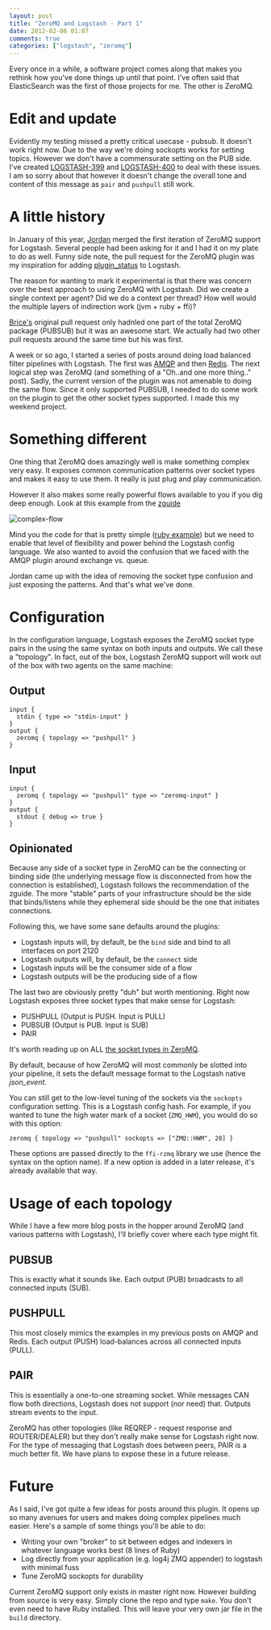 ```yaml
---
layout: post
title: "ZeroMQ and Logstash - Part 1"
date: 2012-02-06 01:07
comments: true
categories: ["logstash", "zeromq"]
---
```

Every once in a while, a software project comes along that makes you rethink how you've done things up until that point. I've often said that ElasticSearch was the first of those projects for me. The other is ZeroMQ.
<!-- more -->

# Edit and update
Evidently my testing missed a pretty critical usecase - pubsub. It doesn't work right now. Due to the way we're doing sockopts works for setting topics. However we don't have a commensurate setting on the PUB side. I've created [LOGSTASH-399](https://logstash.jira.com/browse/LOGSTASH-399) and [LOGSTASH-400](https://logstash.jira.com/browse/LOGSTASH-400) to deal with these issues. I am so sorry about that however it doesn't change the overall tone and content of this message as `pair` and `pushpull` still work.

# A little history
In January of this year, [Jordan](https://twitter.com/jordansissel) merged the first iteration of ZeroMQ support for Logstash. Several people had been asking for it and I had it on my plate to do as well. Funny side note, the pull request for the ZeroMQ plugin was my inspiration for adding [plugin_status](http://logstash.net/docs/1.1.0/plugin-status) to Logstash.

The reason for wanting to mark it experimental is that there was concern over the best approach to using ZeroMQ with Logstash. Did we create a single context per agent? Did we do a context per thread? How well would the multiple layers of indirection work (jvm + ruby + ffi)?

[Brice's](https://twitter.com/_masterzen_) original pull request only hadnled one part of the total ZeroMQ package (PUBSUB) but it was an awesome start. We actually had two other pull requests around the same time but his was first.

A week or so ago, I started a series of posts around doing load balanced filter pipelines with Logstash. The first was [AMQP](http://goo.gl/vWyCH) and then [Redis](http://goo.gl/6W8Lv). The next logical step was ZeroMQ (and something of a "Oh..and one more thing.." post). Sadly, the current version of the plugin was not amenable to doing the same flow. Since it only supported PUBSUB, I needed to do some work on the plugin to get the other socket types supported. I made this my weekend project.

# Something different
One thing that ZeroMQ does amazingly well is make something complex very easy. It exposes common communication patterns over socket types and makes it easy to use them. It really is just plug and play communication.

However it also makes some really powerful flows available to you if you dig deep enough. Look at this example from the [zguide](http://zguide.zeromq.org)

![complex-flow](https://github.com/imatix/zguide/raw/master/images/fig14.png)

Mind you the code for that is pretty simple ([ruby example](http://zguide.zeromq.org/rb:taskwork2)) but we need to enable that level of flexibility and power behind the Logstash config language. We also wanted to avoid the confusion that we faced with the AMQP plugin around exchange vs. queue.

Jordan came up with the idea of removing the socket type confusion and just exposing the patterns. And that's what we've done.

# Configuration
In the configuration language, Logstash exposes the ZeroMQ socket type pairs in the using the same syntax on both inputs and outputs. We call these a "topology". In fact, out of the box, Logstash ZeroMQ support will work out of the box with two agents on the same machine:

## Output

```
input {
  stdin { type => "stdin-input" }
}
output {
  zeromq { topology => "pushpull" }
}
```

## Input

```
input {
  zeromq { topology => "pushpull" type => "zeromq-input" }
}
output {
  stdout { debug => true }
}
```

## Opinionated
Because any side of a socket type in ZeroMQ can be the connecting or binding side (the underlying message flow is disconnected from how the connection is established), Logstash follows the recommendation of the zguide. The more "stable" parts of your infrastructure should be the side that binds/listens while they ephemeral side should be the one that initiates connections.

Following this, we have some sane defaults around the plugins:

* Logstash inputs will, by default, be the `bind` side and bind to all interfaces on port 2120
* Logstash outputs will, by default, be the `connect` side
* Logstash inputs will be the consumer side of a flow
* Logstash outputs will be the producing side of a flow

The last two are obviously pretty "duh" but worth mentioning. Right now Logstash exposes three socket types that make sense for Logstash:

* PUSHPULL (Output is PUSH. Input is PULL)
* PUBSUB (Output is PUB. Input is SUB)
* PAIR

It's worth reading up on ALL [the socket types in ZeroMQ](http://api.zeromq.org/2-1:zmq-socket).

By default, because of how ZeroMQ will most commonly be slotted into your pipeline, it sets the default message format to the Logstash native _json\_event_.

You can still get to the low-level tuning of the sockets via the `sockopts` configuration setting. This is a Logstash config hash. For example, if you wanted to tune the high water mark of a socket (`ZMQ_HWM`), you would do so with this option:

`zeromq { topology => "pushpull" sockopts => ["ZMQ::HWM", 20] }`

These options are passed directly to the `ffi-rzmq` library we use (hence the syntax on the option name). If a new option is added in a later release, it's already available that way.

# Usage of each topology
While I have a few more blog posts in the hopper around ZeroMQ (and various patterns with Logstash), I'll briefly cover where each type might fit.

## PUBSUB
This is exactly what it sounds like. Each output (PUB) broadcasts to all connected inputs (SUB).

## PUSHPULL
This most closely mimics the examples in my previous posts on AMQP and Redis. Each output (PUSH) load-balances across all connected inputs (PULL).

## PAIR
This is essentially a one-to-one streaming socket. While messages CAN flow both directions, Logstash does not support (nor need) that. Outputs stream events to the input.

ZeroMQ has other topologies (like REQREP - request response and ROUTER/DEALER) but they don't really make sense for Logstash right now. For the type of messaging that Logstash does between peers, PAIR is a much better fit. We have plans to expose these in a future release.

# Future
As I said, I've got quite a few ideas for posts around this plugin. It opens up so many avenues for users and makes doing complex pipelines much easier. Here's a sample of some things you'll be able to do:

- Writing your own "broker" to sit between edges and indexers in whatever language works best (8 lines of Ruby)
- Log directly from your application (e.g. log4j ZMQ appender) to logstash with minimal fuss
- Tune ZeroMQ sockopts for durability

Current ZeroMQ support only exists in master right now. However building from source is very easy. Simply clone the repo and type `make`. You don't even need to have Ruby installed. This will leave your very own jar file in the `build` directory.
